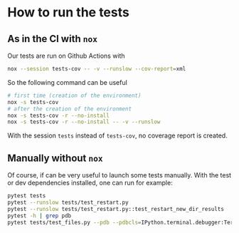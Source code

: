 # How to run the tests

## As in the CI with `nox`

Our tests are run on Github Actions with

```sh
nox --session tests-cov -- -v --runslow --cov-report=xml
```

So the following command can be useful

```sh
# first time (creation of the environment)
nox -s tests-cov
# after the creation of the environment
nox -s tests-cov -r --no-install
nox -s tests-cov -r --no-install -- -v --runslow
```

With the session `tests` instead of `tests-cov`, no coverage report is created.

## Manually without `nox`

Of course, if can be very useful to launch some tests manually. With the test or dev
dependencies installed, one can run for example:

```sh
pytest tests
pytest --runslow tests/test_restart.py
pytest --runslow tests/test_restart.py::test_restart_new_dir_results
pytest -h | grep pdb
pytest tests/test_files.py --pdb --pdbcls=IPython.terminal.debugger:TerminalPdb
```
